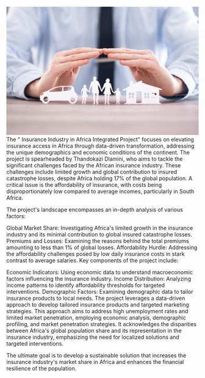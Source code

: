 ![Facilitating Payments for the Insurance Industry](https://raw.githubusercontent.com/Thandokazi-Dlamini/Integrated-Project/main/Facilitating-payments-for-the-insurance-industry-while-supporting-consumers-rights-1024x683.jpeg)
The " Insurance Industry in Africa Integrated Project" focuses on elevating insurance access in Africa through data-driven transformation, addressing the unique demographics and economic conditions of the continent. The project is spearheaded by Thandokazi Dlamini, who aims to tackle the significant challenges faced by the African insurance industry. These challenges include limited growth and global contribution to insured catastrophe losses, despite Africa holding 17% of the global population. A critical issue is the affordability of insurance, with costs being disproportionately low compared to average incomes, particularly in South Africa​​.

The project's landscape encompasses an in-depth analysis of various factors:

Global Market Share: Investigating Africa's limited growth in the insurance industry and its minimal contribution to global insured catastrophe losses.
Premiums and Losses: Examining the reasons behind the total premiums amounting to less than 1% of global losses.
Affordability Hurdle: Addressing the affordability challenges posed by low daily insurance costs in stark contrast to average salaries​​.
Key components of the project include:

Economic Indicators: Using economic data to understand macroeconomic factors influencing the insurance industry.
Income Distribution: Analyzing income patterns to identify affordability thresholds for targeted interventions.
Demographic Factors: Examining demographic data to tailor insurance products to local needs​​.
The project leverages a data-driven approach to develop tailored insurance products and targeted marketing strategies. This approach aims to address high unemployment rates and limited market penetration​​, employing economic analysis, demographic profiling, and market penetration strategies​​. It acknowledges the disparities between Africa's global population share and its representation in the insurance industry, emphasizing the need for localized solutions and targeted interventions​​.

The ultimate goal is to develop a sustainable solution that increases the insurance industry's market share in Africa and enhances the financial resilience of the population​​.
